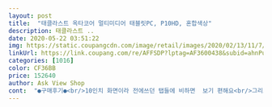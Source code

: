 ```yaml
---
layout: post 
title:  "태클라스트 옥타코어 멀티미디어 태블릿PC, P10HD, 혼합색상" 
description: 태클라스트 ..
date: 2020-05-22 03:51:22 
img: https://static.coupangcdn.com/image/retail/images/2020/02/13/11/7/ba416b5a-556e-41d0-a375-e237985d9cca.jpg 
linkUrl: https://link.coupang.com/re/AFFSDP?lptag=AF3600438&subid=ahnPublicAsk&pageKey=1271871300&itemId=2276674352&vendorItemId=70273838068&traceid=V0-113-0e8e9d5c9e579147 
categories: [1016] 
color: CF36BB 
price: 152640 
author: Ask View Shop 
cont:  "●구매후기●<br/>10인치 화면이라 전에쓰던 탭들에 비하면  보기 편해요<br/>그리고 GPS도 사용 잘됩니다 위치 잘잡히구요 아틀란 맵피 티맵 네이버까지 잘되는거 확인했어요.<br/><br/>기능도 좋고 크기도 적당해서 좋은데 불편한 점은 에어팟 연결이 되지 않고 화면 밝기를 최대로 해도 좀 어두운 감이 있다.<br/> 그래도 이 가격에 비하면 아주 좋은 상품이다!!<br/>다만 충전 선과 충전기를 좀 가려서 충전이 안되거나 배터리 깎이면서 사용되는 경우도 있습니다.<br/><br/>다운로드 받은 글로벌버전으로 업그레이드해서 LGT 속도제한 3Mbps 있는 무제한 유심 넣고 사용중인데 LGT는 Volte를 사용해서 통화와 문자만 안되고 데이터는 아주 잘됩니다 KT 는 통화와 문자까지 모두 잘된다고 하더군요 저는 뭐 태블릿으로 통화나 문자할일은 없어서 그대로 씁니다 ㅎ<br/>로켓 배송이 빨라서 아주 좋았구요 가격생각하면 강추할만한 기계입니다.<br/><br/>유튜브 웨이브 넷플릭스 티빙 왓챠 전부 잘되구요 화질도 충분히 만족합니다<br/>충전속도는 LTE 망과 와이파이로 영상감상 하면서 모두 충전 100%까지 되면서 사용잘되구요.<br/><br/>하지만 터치감이 떨어지는거 같네요<br/>화질 좋고 터치 딜레이도 거의 없이 쾌적합니다 다만 터치음이 살짝 딜레이가 있는데 시스템 음을 음소거 해놓으면 빠릿한 느낌으로 좋습니다<br/>" 
---
```

